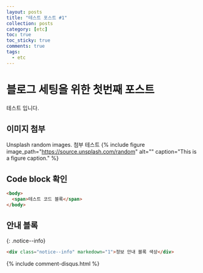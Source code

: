 ```yaml
---
layout: posts
title: "테스트 포스트 #1"
collection: posts
category: [etc]
toc: true
toc_sticky: true
comments: true
tags:
  - etc
---
```


# 블로그 세팅을 위한 첫번째 포스트

테스트 입니다.

## 이미지 첨부

Unsplash random images.
첨부 테스트
{% include figure image_path="https://source.unsplash.com/random" alt="" caption="This is a figure caption." %}

## Code block 확인

```html
<body>
  <span>테스트 코드 블록</span>
</body>
```

## 안내 블록

{: .notice--info}

```html
<div class="notice--info" markedown="1">정보 안내 블록 색상</div>
```

{% include comment-disqus.html %}
